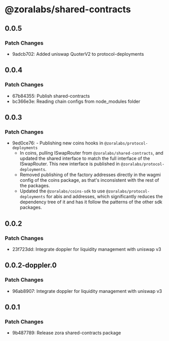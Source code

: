 # @zoralabs/shared-contracts

## 0.0.5

### Patch Changes

- 9adcb702: Added uniswap QuoterV2 to protocol-deployments

## 0.0.4

### Patch Changes

- 67b84355: Publish shared-contracts
- bc366e3e: Reading chain configs from node_modules folder

## 0.0.3

### Patch Changes

- 9ed0ce76: - Publishing new coins hooks in `@zoralabs/protocol-deployments`
  - In coins, pulling ISwapRouter from `@zoralabs/shared-contracts`, and updated the shared interface to match the full interface of the ISwapRouter. This new interface is published in `@zoralabs/protocol-deployments`.
  - Removed publishing of the factory addresses directly in the wagmi config of the coins package, as that's inconsistent with the rest of the packages.
  - Updated the `@zoralabs/coins-sdk` to use `@zoralabs/protocol-deployments` for abis and addresses, which significantly reduces the dependency tree of it and has it follow the patterns of the other sdk packages.

## 0.0.2

### Patch Changes

- 23f723dd: Integrate doppler for liquidity management with uniswap v3

## 0.0.2-doppler.0

### Patch Changes

- 96ab8907: Integrate doppler for liquidity management with uniswap v3

## 0.0.1

### Patch Changes

- 9b487789: Release zora shared-contracts package
